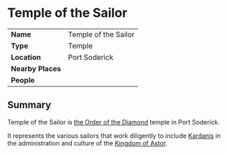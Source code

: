 # Temple of the Sailor

|||
| --- | --- |
| **Name** | Temple of the Sailor | place.4
| **Type** | Temple |
| **Location** | Port Soderick |
| **Nearby Places** | |
| **People** | |

## Summary

Temple of the Sailor is [the Order of the Diamond](../../../organisations/the-order-of-the-diamond.md) temple in Port Soderick.

It represents the various sailors that work diligently to include [Kardanis](../../topography/continents-islands/kardanis.md) in the administration and culture of the [Kingdom of Astor](../../../civilisations/kingdom-of-astor/kingdom-of-astor.md).
